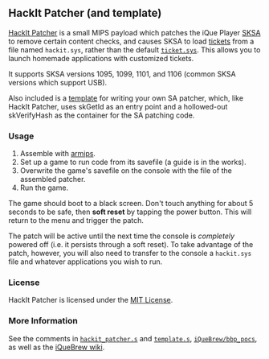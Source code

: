 ## HackIt Patcher (and template)

[HackIt Patcher](https://github.com/jbop1626/hackit_patcher/blob/master/hackit_patcher.s) is a small MIPS payload which patches the iQue Player [SKSA](http://www.iquebrew.org/index.php?title=SKSA) to remove certain content checks, and causes SKSA to load [tickets](http://www.iquebrew.org/index.php?title=Ticket) from a file named ```hackit.sys```, rather than the default [```ticket.sys```](http://www.iquebrew.org/index.php?title=Ticket.sys). This allows you to launch homemade applications with customized tickets.  

It supports SKSA versions 1095, 1099, 1101, and 1106 (common SKSA versions which support USB).  

Also included is a [template](https://github.com/jbop1626/hackit_patcher/blob/master/template.s) for writing your own SA patcher, which, like HackIt Patcher, uses skGetId as an entry point and a hollowed-out skVerifyHash as the container for the SA patching code.  

### Usage

1. Assemble with [armips](https://github.com/Kingcom/armips).  
2. Set up a game to run code from its savefile (a guide is in the works).  
3. Overwrite the game's savefile on the console with the file of the assembled patcher.  
4. Run the game.  

The game should boot to a black screen. Don't touch anything for about 5 seconds to be safe, then **soft reset** by tapping the power button. This will return to the menu and trigger the patch.  

The patch will be active until the next time the console is *completely* powered off (i.e. it persists through a soft reset). To take advantage of the patch, however, you will also need to transfer to the console a ```hackit.sys``` file and whatever applications you wish to run.  

### License
HackIt Patcher is licensed under the [MIT License](https://github.com/jbop1626/hackit_patcher/blob/master/LICENSE.md).

### More Information
See the comments in [```hackit_patcher.s```](https://github.com/jbop1626/hackit_patcher/blob/master/hackit_patcher.s) and [```template.s```](https://github.com/jbop1626/hackit_patcher/blob/master/template.s), [```iQueBrew/bbp_pocs```](https://github.com/iQueBrew/bbp_pocs), as well as the [iQueBrew wiki](http://www.iquebrew.org).  

